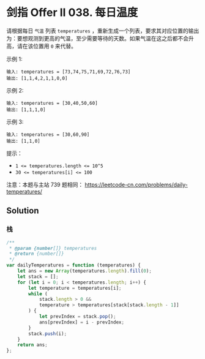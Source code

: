 # 剑指 Offer II 038. 每日温度

请根据每日 `气温` 列表 `temperatures` ，重新生成一个列表，要求其对应位置的输出为：要想观测到更高的气温，至少需要等待的天数。如果气温在这之后都不会升高，请在该位置用 `0` 来代替。

示例 1:

```
输入: temperatures = [73,74,75,71,69,72,76,73]
输出: [1,1,4,2,1,1,0,0]
```

示例 2:

```
输入: temperatures = [30,40,50,60]
输出: [1,1,1,0]
```

示例 3:

```
输入: temperatures = [30,60,90]
输出: [1,1,0]
```

提示：

-   `1 <= temperatures.length <= 10^5`
-   `30 <= temperatures[i] <= 100`

注意：本题与主站 739 题相同： https://leetcode-cn.com/problems/daily-temperatures/

## Solution

### 栈

```javascript
/**
 * @param {number[]} temperatures
 * @return {number[]}
 */
var dailyTemperatures = function (temperatures) {
    let ans = new Array(temperatures.length).fill(0);
    let stack = [];
    for (let i = 0; i < temperatures.length; i++) {
        let temperature = temperatures[i];
        while (
            stack.length > 0 &&
            temperature > temperatures[stack[stack.length - 1]]
        ) {
            let prevIndex = stack.pop();
            ans[prevIndex] = i - prevIndex;
        }
        stack.push(i);
    }
    return ans;
};
```
